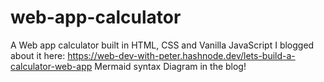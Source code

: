 # web-app-calculator
A Web app calculator built in HTML, CSS and Vanilla JavaScript
I blogged about it here: https://web-dev-with-peter.hashnode.dev/lets-build-a-calculator-web-app
Mermaid syntax Diagram in the blog!
